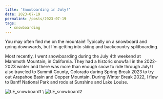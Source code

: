 ```yaml
---
title: 'Snowboarding in July!'
date: 2023-07-19
permalink: /posts/2023-07-19
tags:
  - snowboarding
---
```


You may often find me on the mountain! Typically on a snowboard and going downwards, but I'm getting into skiing and backcountry splitboarding.

Most recently, I went snowboarding during the July 4th weekend at Mammoth Mountain, in California. They had a historic snowfall in the 2022-2023 winter and there was more than enough snow to ride through July! I also traveled to Summit County, Colorado during Spring Break 2023 to try out Arapahoe Basin and Copper Mountain. During Winter Break 2022, I flew to Banff National Park and rode at Sunshine and Lake Louise.

![LE_snowboard1](https://lisaxeverest.github.io/images/2023-mammoth/LE_snowboard1.JPG) \\
![LE_snowboard2](https://lisaxeverest.github.io/images/2023-mammoth/LE_snowboard2.JPG)
